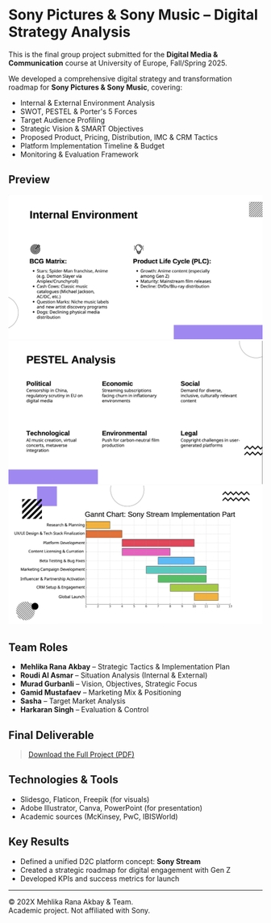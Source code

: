 # Sony Pictures & Sony Music – Digital Strategy Analysis

This is the final group project submitted for the **Digital Media & Communication** course at University of Europe, Fall/Spring 2025.

We developed a comprehensive digital strategy and transformation roadmap for **Sony Pictures & Sony Music**, covering:

- Internal & External Environment Analysis
- SWOT, PESTEL & Porter's 5 Forces
- Target Audience Profiling
- Strategic Vision & SMART Objectives
- Proposed Product, Pricing, Distribution, IMC & CRM Tactics
- Platform Implementation Timeline & Budget
- Monitoring & Evaluation Framework

## Preview

![BCG Matrix](assets/screenshots/bcg-matrix.png)
![PESTEL](assets/screenshots/pestel-analysis.png)
![Gantt Chart](assets/screenshots/gannt-chart.png)

## Team Roles

- **Mehlika Rana Akbay** – Strategic Tactics & Implementation Plan
- **Roudi Al Asmar** – Situation Analysis (Internal & External)
- **Murad Gurbanli** – Vision, Objectives, Strategic Focus
- **Gamid Mustafaev** – Marketing Mix & Positioning
- **Sasha** – Target Market Analysis
- **Harkaran Singh** – Evaluation & Control

## Final Deliverable

> [Download the Full Project (PDF)](./Sony_Analysis_Presentation.pdf)

## Technologies & Tools

- Slidesgo, Flaticon, Freepik (for visuals)
- Adobe Illustrator, Canva, PowerPoint (for presentation)
- Academic sources (McKinsey, PwC, IBISWorld)

## Key Results

- Defined a unified D2C platform concept: **Sony Stream**
- Created a strategic roadmap for digital engagement with Gen Z
- Developed KPIs and success metrics for launch

---

© 202X Mehlika Rana Akbay & Team.  
Academic project. Not affiliated with Sony.
